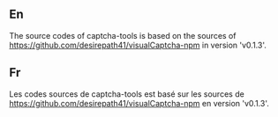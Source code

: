## En
The source codes of captcha-tools is based on the sources of https://github.com/desirepath41/visualCaptcha-npm in version 'v0.1.3'.

## Fr
Les codes sources de captcha-tools est basé  sur les sources de https://github.com/desirepath41/visualCaptcha-npm en version 'v0.1.3'.
